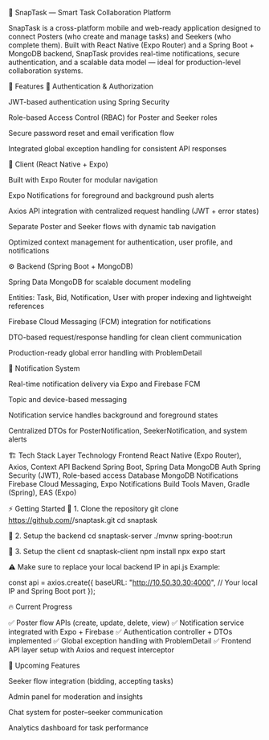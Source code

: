 🧠 SnapTask — Smart Task Collaboration Platform

SnapTask is a cross-platform mobile and web-ready application designed to connect Posters (who create and manage tasks) and Seekers (who complete them).
Built with React Native (Expo Router) and a Spring Boot + MongoDB backend, SnapTask provides real-time notifications, secure authentication, and a scalable data model — ideal for production-level collaboration systems.

🚀 Features
🔐 Authentication & Authorization

JWT-based authentication using Spring Security

Role-based Access Control (RBAC) for Poster and Seeker roles

Secure password reset and email verification flow

Integrated global exception handling for consistent API responses

📱 Client (React Native + Expo)

Built with Expo Router for modular navigation

Expo Notifications for foreground and background push alerts

Axios API integration with centralized request handling (JWT + error states)

Separate Poster and Seeker flows with dynamic tab navigation

Optimized context management for authentication, user profile, and notifications

⚙️ Backend (Spring Boot + MongoDB)

Spring Data MongoDB for scalable document modeling

Entities: Task, Bid, Notification, User with proper indexing and lightweight references

Firebase Cloud Messaging (FCM) integration for notifications

DTO-based request/response handling for clean client communication

Production-ready global error handling with ProblemDetail

📨 Notification System

Real-time notification delivery via Expo and Firebase FCM

Topic and device-based messaging

Notification service handles background and foreground states

Centralized DTOs for PosterNotification, SeekerNotification, and system alerts

🏗️ Tech Stack
Layer	Technology
Frontend	React Native (Expo Router), Axios, Context API
Backend	Spring Boot, Spring Data MongoDB
Auth	Spring Security (JWT), Role-based access
Database	MongoDB
Notifications	Firebase Cloud Messaging, Expo Notifications
Build Tools	Maven, Gradle (Spring), EAS (Expo)

⚡ Getting Started
🔹 1. Clone the repository
git clone https://github.com/<your-username>/snaptask.git
cd snaptask

🔹 2. Setup the backend
cd snaptask-server
./mvnw spring-boot:run

🔹 3. Setup the client
cd snaptask-client
npm install
npx expo start


⚠️ Make sure to replace your local backend IP in api.js
Example:

const api = axios.create({
  baseURL: "http://10.50.30.30:4000", // Your local IP and Spring Boot port
});

🔥 Current Progress

✅ Poster flow APIs (create, update, delete, view)
✅ Notification service integrated with Expo + Firebase
✅ Authentication controller + DTOs implemented
✅ Global exception handling with ProblemDetail
✅ Frontend API layer setup with Axios and request interceptor

🧰 Upcoming Features

Seeker flow integration (bidding, accepting tasks)

Admin panel for moderation and insights

Chat system for poster–seeker communication

Analytics dashboard for task performance
